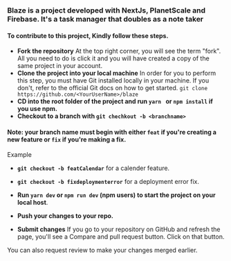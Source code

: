 ### Blaze is a project developed with NextJs, PlanetScale and Firebase. It's a task manager that doubles as a note taker

#### To contribute to this project, Kindly follow these steps.

- **Fork the repository**
  At the top right corner, you will see the term "fork". All you need to do is click it and you will have created a copy of the same project in your account.
- **Clone the project into your local machine**
  In order for you to perform this step, you must have Git installed locally in your machine. If you don't, refer to the official Git docs on how to get started.
  `git clone https://github.com/<YourUserName>/blaze `
- **CD into the root folder of the project and run `yarn ` or `npm install` if you use npm.**
- **Checkout to a branch with `git chechkout -b <branchname>`**

#### Note: your branch name must begin with either `feat` if you're creating a new feature or `fix` if you're making a fix.

Example

- **`git checkout -b featCalendar`** for a calender feature.
- **`git checkout -b fixdeploymenterror`** for a deployment error fix.

- **Run `yarn dev` or `npm run dev` (npm users) to start the project on your local host**.
- **Push your changes to your repo.**
- **Submit changes**
  If you go to your repository on GitHub and refresh the page, you'll see a Compare and pull request button. Click on that button.

You can also request review to make your changes merged earlier.
